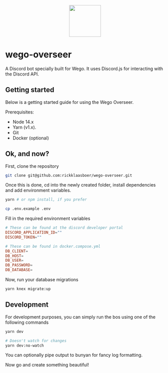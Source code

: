 <p align="center"><img src="https://wego.gg/img/logo.png" height="100px"/></p>

# wego-overseer

A Discord bot specially built for Wego. It uses Discord.js for interacting with the Discord API.

## Getting started

Below is a getting started guide for using the Wego Overseer.

Prerequisites:

-   Node 14.x
-   Yarn (v1.x).
-   Git
-   Docker (optional)

## Ok, and now?

First, clone the repository

```sh
git clone git@github.com:rickklaasboer/wego-overseer.git
```

Once this is done, cd into the newly created folder, install dependencies and add environment variables.

```sh
yarn # or npm install, if you prefer

cp .env.example .env
```

Fill in the required environment variables

```conf
# These can be found at the discord developer portal
DISCORD_APPLICATION_ID=""
DISCORD_TOKEN=""

# These can be found in docker.compose.yml
DB_CLIENT=
DB_HOST=
DB_USER=
DB_PASSWORD=
DB_DATABASE=
```

Now, run your database migrations

```sh
yarn knex migrate:up
```

## Development

For development purposes, you can simply run the bos using one of the following commands

```sh
yarn dev

# Doesn't watch for changes
yarn dev:no-watch
```

You can optionally pipe output to bunyan for fancy log formatting.

Now go and create something beautiful!
